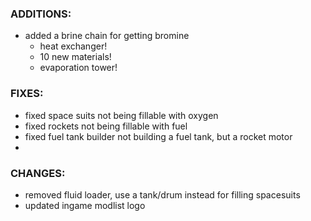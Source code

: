 ### ADDITIONS:
- added a brine chain for getting bromine
  - heat exchanger!
  - 10 new materials!
  - evaporation tower!

### FIXES:
- fixed space suits not being fillable with oxygen
- fixed rockets not being fillable with fuel
- fixed fuel tank builder not building a fuel tank, but a rocket motor
- 

### CHANGES:
- removed fluid loader, use a tank/drum instead for filling spacesuits
- updated ingame modlist logo